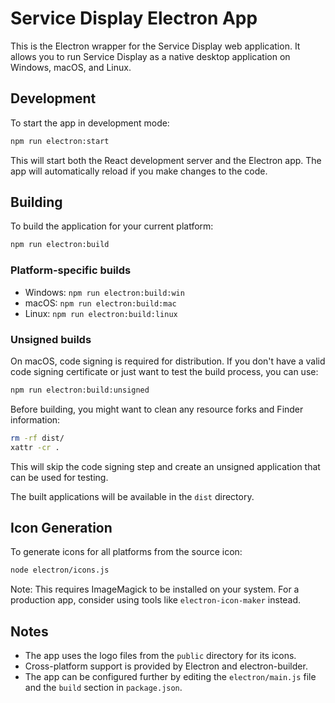 # Service Display Electron App

This is the Electron wrapper for the Service Display web application. It allows you to run Service Display as a native desktop application on Windows, macOS, and Linux.

## Development

To start the app in development mode:

```bash
npm run electron:start
```

This will start both the React development server and the Electron app. The app will automatically reload if you make changes to the code.

## Building

To build the application for your current platform:

```bash
npm run electron:build
```

### Platform-specific builds

- Windows: `npm run electron:build:win`
- macOS: `npm run electron:build:mac`
- Linux: `npm run electron:build:linux`

### Unsigned builds

On macOS, code signing is required for distribution. If you don't have a valid code signing certificate or just want to test the build process, you can use:

```bash
npm run electron:build:unsigned
```

Before building, you might want to clean any resource forks and Finder information:

```bash
rm -rf dist/ 
xattr -cr .
``` 

This will skip the code signing step and create an unsigned application that can be used for testing.

The built applications will be available in the `dist` directory.

## Icon Generation

To generate icons for all platforms from the source icon:

```bash
node electron/icons.js
```

Note: This requires ImageMagick to be installed on your system. For a production app, consider using tools like `electron-icon-maker` instead.

## Notes

- The app uses the logo files from the `public` directory for its icons.
- Cross-platform support is provided by Electron and electron-builder.
- The app can be configured further by editing the `electron/main.js` file and the `build` section in `package.json`. 